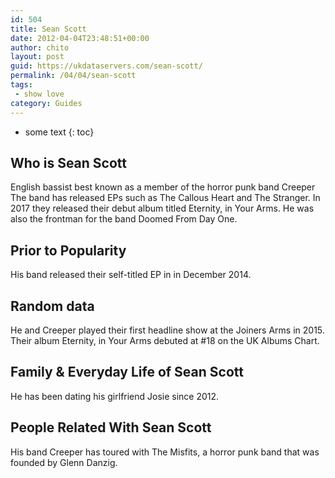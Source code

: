 ```yaml
---
id: 504
title: Sean Scott
date: 2012-04-04T23:48:51+00:00
author: chito
layout: post
guid: https://ukdataservers.com/sean-scott/
permalink: /04/04/sean-scott
tags:
 - show love
category: Guides
---
```


* some text
{: toc}


## Who is  Sean Scott
                  
                  
                  
English bassist best known as a member of the horror punk band Creeper  The band has released EPs such as The Callous Heart and The Stranger. In 2017 they released their debut album titled Eternity, in Your Arms. He was also the frontman for the band Doomed From Day One.
                  
                
                
                
## Prior to Popularity 
                  
                  
                  
His band released their self-titled EP in in December 2014.
                  
                
                
                
## Random data 
                  
                  
                  
He and Creeper played their first headline show at the Joiners Arms in 2015. Their album Eternity, in Your Arms debuted at #18 on the UK Albums Chart.
                  
                
                
                
## Family & Everyday Life of Sean Scott
                  
                  
                  
He has been dating his girlfriend Josie since 2012.
                  
                
                
                
## People Related With  Sean Scott
                  
                  
                  
His band Creeper has toured with The Misfits, a horror punk band that was founded by Glenn Danzig.
                  
                
              
            
          
          
          
    
    
  
